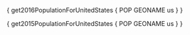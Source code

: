 {
  get2016PopulationForUnitedStates {
    POP
    GEONAME
    us
  }
}

{
  get2015PopulationForUnitedStates {
    POP
    GEONAME
    us
  }
}